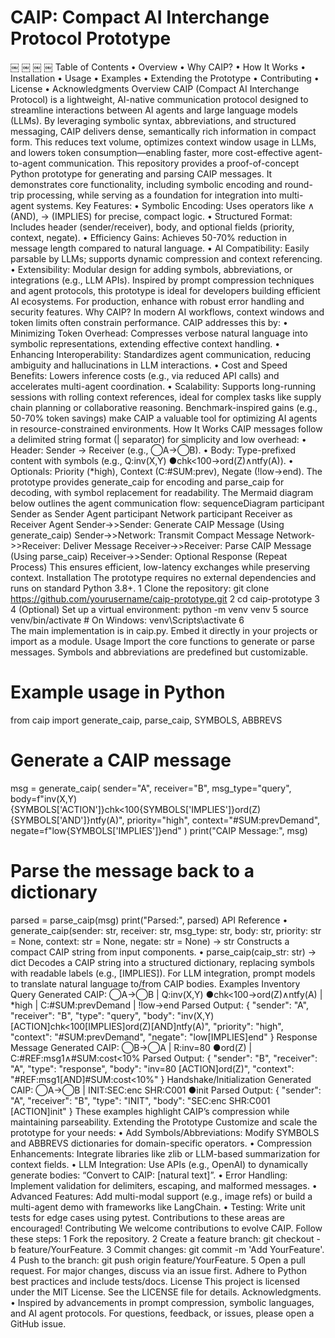 # CAIP: Compact AI Interchange Protocol Prototype
￼ ￼ ￼ ￼
Table of Contents
	•	Overview
	•	Why CAIP?
	•	How It Works
	•	Installation
	•	Usage
	•	Examples
	•	Extending the Prototype
	•	Contributing
	•	License
	•	Acknowledgments
Overview
CAIP (Compact AI Interchange Protocol) is a lightweight, AI-native communication protocol designed to streamline interactions between AI agents and large language models (LLMs). By leveraging symbolic syntax, abbreviations, and structured messaging, CAIP delivers dense, semantically rich information in compact form. This reduces text volume, optimizes context window usage in LLMs, and lowers token consumption—enabling faster, more cost-effective agent-to-agent communication.
This repository provides a proof-of-concept Python prototype for generating and parsing CAIP messages. It demonstrates core functionality, including symbolic encoding and round-trip processing, while serving as a foundation for integration into multi-agent systems.
Key Features:
	•	Symbolic Encoding: Uses operators like ∧ (AND), → (IMPLIES) for precise, compact logic.
	•	Structured Format: Includes header (sender/receiver), body, and optional fields (priority, context, negate).
	•	Efficiency Gains: Achieves 50-70% reduction in message length compared to natural language.
	•	AI Compatibility: Easily parsable by LLMs; supports dynamic compression and context referencing.
	•	Extensibility: Modular design for adding symbols, abbreviations, or integrations (e.g., LLM APIs).
Inspired by prompt compression techniques and agent protocols, this prototype is ideal for developers building efficient AI ecosystems. For production, enhance with robust error handling and security features.
Why CAIP?
In modern AI workflows, context windows and token limits often constrain performance. CAIP addresses this by:
	•	Minimizing Token Overhead: Compresses verbose natural language into symbolic representations, extending effective context handling.
	•	Enhancing Interoperability: Standardizes agent communication, reducing ambiguity and hallucinations in LLM interactions.
	•	Cost and Speed Benefits: Lowers inference costs (e.g., via reduced API calls) and accelerates multi-agent coordination.
	•	Scalability: Supports long-running sessions with rolling context references, ideal for complex tasks like supply chain planning or collaborative reasoning.
Benchmark-inspired gains (e.g., 50-70% token savings) make CAIP a valuable tool for optimizing AI agents in resource-constrained environments.
How It Works
CAIP messages follow a delimited string format (| separator) for simplicity and low overhead:
	•	Header: Sender → Receiver (e.g., ◯A→◯B).
	•	Body: Type-prefixed content with symbols (e.g., Q:inv(X,Y) ●chk<100→ord(Z)∧ntfy(A)).
	•	Optionals: Priority (*high), Context (C:#SUM:prev), Negate (!low→end).
The prototype provides generate_caip for encoding and parse_caip for decoding, with symbol replacement for readability.
The Mermaid diagram below outlines the agent communication flow:
sequenceDiagram
    participant Sender as Sender Agent
    participant Network
    participant Receiver as Receiver Agent
    Sender->>Sender: Generate CAIP Message
(Using generate_caip)
    Sender->>Network: Transmit Compact Message
    Network->>Receiver: Deliver Message
    Receiver->>Receiver: Parse CAIP Message
(Using parse_caip)
    Receiver->>Sender: Optional Response
(Repeat Process)
This ensures efficient, low-latency exchanges while preserving context.
Installation
The prototype requires no external dependencies and runs on standard Python 3.8+.
	1	Clone the repository: git clone https://github.com/yourusername/caip-prototype.git
	2	cd caip-prototype
	3	
	4	(Optional) Set up a virtual environment: python -m venv venv
	5	source venv/bin/activate  # On Windows: venv\Scripts\activate
	6	
The main implementation is in caip.py. Embed it directly in your projects or import as a module.
Usage
Import the core functions to generate or parse messages. Symbols and abbreviations are predefined but customizable.
# Example usage in Python

from caip import generate_caip, parse_caip, SYMBOLS, ABBREVS

# Generate a CAIP message
msg = generate_caip(
    sender="A",
    receiver="B",
    msg_type="query",
    body=f"inv(X,Y) {SYMBOLS['ACTION']}chk<100{SYMBOLS['IMPLIES']}ord(Z){SYMBOLS['AND']}ntfy(A)",
    priority="high",
    context="#SUM:prevDemand",
    negate=f"low{SYMBOLS['IMPLIES']}end"
)
print("CAIP Message:", msg)

# Parse the message back to a dictionary
parsed = parse_caip(msg)
print("Parsed:", parsed)
API Reference
	•	generate_caip(sender: str, receiver: str, msg_type: str, body: str, priority: str = None, context: str = None, negate: str = None) -> str Constructs a compact CAIP string from input components.
	•	parse_caip(caip_str: str) -> dict Decodes a CAIP string into a structured dictionary, replacing symbols with readable labels (e.g., [IMPLIES]).
For LLM integration, prompt models to translate natural language to/from CAIP bodies.
Examples
Inventory Query
Generated CAIP:
◯A→◯B | Q:inv(X,Y) ●chk<100→ord(Z)∧ntfy(A) | *high | C:#SUM:prevDemand | !low→end
Parsed Output:
{
  "sender": "A",
  "receiver": "B",
  "type": "query",
  "body": "inv(X,Y) [ACTION]chk<100[IMPLIES]ord(Z)[AND]ntfy(A)",
  "priority": "high",
  "context": "#SUM:prevDemand",
  "negate": "low[IMPLIES]end"
}
Response Message
Generated CAIP:
◯B→◯A | R:inv=80 ●ord(Z) | C:#REF:msg1∧#SUM:cost<10%
Parsed Output:
{
  "sender": "B",
  "receiver": "A",
  "type": "response",
  "body": "inv=80 [ACTION]ord(Z)",
  "context": "#REF:msg1[AND]#SUM:cost<10%"
}
Handshake/Initialization
Generated CAIP:
◯A→◯B | INIT:SEC:enc SHR:C001 ●init
Parsed Output:
{
  "sender": "A",
  "receiver": "B",
  "type": "INIT",
  "body": "SEC:enc SHR:C001 [ACTION]init"
}
These examples highlight CAIP’s compression while maintaining parseability.
Extending the Prototype
Customize and scale the prototype for your needs:
	•	Add Symbols/Abbreviations: Modify SYMBOLS and ABBREVS dictionaries for domain-specific operators.
	•	Compression Enhancements: Integrate libraries like zlib or LLM-based summarization for context fields.
	•	LLM Integration: Use APIs (e.g., OpenAI) to dynamically generate bodies: “Convert to CAIP: [natural text]”.
	•	Error Handling: Implement validation for delimiters, escaping, and malformed messages.
	•	Advanced Features: Add multi-modal support (e.g., image refs) or build a multi-agent demo with frameworks like LangChain.
	•	Testing: Write unit tests for edge cases using pytest.
Contributions to these areas are encouraged!
Contributing
We welcome contributions to evolve CAIP. Follow these steps:
	1	Fork the repository.
	2	Create a feature branch: git checkout -b feature/YourFeature.
	3	Commit changes: git commit -m 'Add YourFeature'.
	4	Push to the branch: git push origin feature/YourFeature.
	5	Open a pull request.
For major changes, discuss via an issue first. Adhere to Python best practices and include tests/docs.
License
This project is licensed under the MIT License. See the LICENSE file for details.
Acknowledgments.
	•	Inspired by advancements in prompt compression, symbolic languages, and AI agent protocols.
For questions, feedback, or issues, please open a GitHub issue.